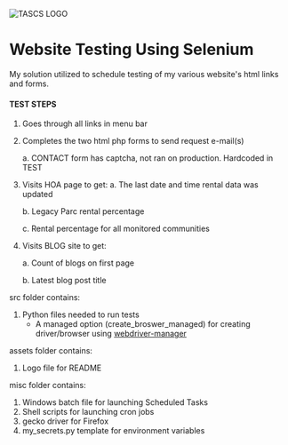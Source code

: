![TASCS LOGO](./assets/logo.png)

# Website Testing Using Selenium
My solution utilized to schedule testing of my various website's html links and forms.


#### TEST STEPS

1. Goes through all links in menu bar
1. Completes the two html php forms to send request e-mail(s)

   a. CONTACT form has captcha, not ran on production. Hardcoded in TEST

1. Visits HOA page to get:
   a. The last date and time rental data was updated 

   b. Legacy Parc rental percentage

   c. Rental percentage for all monitored communities 

1. Visits BLOG site to get:

   a. Count of blogs on first page
   
   b. Latest blog post title

src folder contains: 

1. Python files needed to run tests
   - A managed option (create_broswer_managed) for creating driver/browser using [webdriver-manager](https://pypi.org/project/webdriver-manager/)

assets folder contains:

1. Logo file for README

misc folder contains: 

1. Windows batch file for launching Scheduled Tasks 
2. Shell scripts for launching cron jobs 
3. gecko driver for Firefox
4. my_secrets.py template for environment variables
